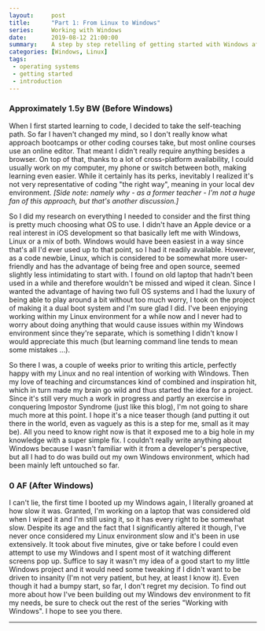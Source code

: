 ```yaml
---
layout:     post
title:      "Part 1: From Linux to Windows"
series:     Working with Windows
date:       2019-08-12 21:00:00
summary:    A step by step retelling of getting started with Windows after using only Linux
categories: [Windows, Linux]
tags:
 - operating systems
 - getting started
 - introduction
---
```


### Approximately 1.5y BW (Before Windows)

When I first started learning to code, I decided to take the self-teaching path. So far I haven't changed my mind, so I don't really know what approach bootcamps or other coding courses take, but most online courses use an online editor. That meant I didn't really require anything besides a browser. On top of that, thanks to a lot of cross-platform availability, I could usually work on my computer, my phone or switch between both, making learning even easier. While it certainly has its perks, inevitably I realized it's not very representative of coding "the right way", meaning in your local dev environment. *[Side note: namely why - as a former teacher -  I'm not a huge fan of this approach, but that's another discussion.]*

So I did my research on everything I needed to consider and the first thing is pretty much choosing what OS to use. I didn't have an Apple device or a real interest in iOS development so that basically left me with Windows, Linux or a mix of both. Windows would have been easiest in a way since that's all I'd ever used up to that point, so I had it readily available. However, as a code newbie, Linux, which is considered to be somewhat more user-friendly and has the advantage of being free and open source, seemed slightly less intimidating to start with. I found on old laptop that hadn't been used in a while and therefore wouldn't be missed and wiped it clean. Since I wanted the advantage of having two full OS systems and I had the luxury of being able to play around a bit without too much worry, I took on the project of making it a dual boot system and I'm sure glad I did. I've been enjoying working within my Linux environment for a while now and I never had to worry about doing anything that would cause issues within my Windows environment since they're separate, which is something I didn't know I would appreciate this much (but learning command line tends to mean some mistakes ...). 

So there I was, a couple of weeks prior to writing this article, perfectly happy with my Linux and no real intention of working with Windows. Then my love of teaching and circumstances kind of combined and inspiration hit, which in turn made my brain go wild and thus started the idea for a project. Since it's still very much a work in progress and partly an exercise in conquering Impostor Syndrome (just like this blog), I'm not going to share much more at this point. I hope it's a nice teaser though (and putting it out there in the world, even as vaguely as this is a step for me, small as it may be). All you need to know right now is that it exposed me to a big hole in my knowledge with a super simple fix. I couldn't really write anything about Windows because I wasn't familiar with it from a developer's perspective, but all I had to do was build out my own Windows environment, which had been mainly left untouched so far.

### 0 AF (After Windows) 

I can't lie, the first time I booted up my Windows again, I literally groaned at how slow it was. Granted, I'm working on a laptop that was considered old when I wiped it and I'm still using it, so it has every right to be somewhat slow. Despite its age and the fact that I significantly altered it though, I've never once considered my Linux environment slow and it's been in use extensively. It took about five minutes, give or take before I could even attempt to use my Windows and I spent most of it watching different screens pop up. Suffice to say it wasn't my idea of a good start to my little Windows project and it would need some tweaking if I didn't want to be driven to insanity (I'm not very patient, but hey, at least I know it). Even though it had a bumpy start, so far, I don't regret my decision. To find out more about how I've been building out my Windows dev environment to fit my needs, be sure to check out the rest of the series "Working with Windows". I hope to see you there. 

---